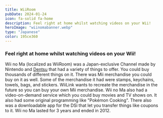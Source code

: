 ```yaml
---
title: WiiRoom
pubDate: 2024-01-24
icon: fa-solid fa-home
description: Feel right at home whilst watching videos on your Wii!
heroImage: "wiinomabanner.webp"
type: "Japanese"
color: 195ce360
---
```

### Feel right at home whilst watching videos on your Wii!

Wii no Ma (localized as WiiRoom) was a Japan-exclusive Channel made by Nintendo and <a
        href="http://www.dentsu.com">Dentsu</a> that had a variety of things to offer. You could buy thousands of
      different things on it. There was Mii merchandise you could buy on it as well. Some of the merchandise it had were
      stamps, keychains, towels, bags, and stickers. WiiLink wants to recreate the merchandise in the future so you
      can buy your own Mii merchandise. Wii no Ma also had a video-on-demand service which you could buy movies and TV
      shows on. It also had some original programming like "Pokémon Cooking". There also was a downloadable app for the
      DSi that let you transfer things like coupons to it. Wii no Ma lasted for 3 years and ended in 2012.